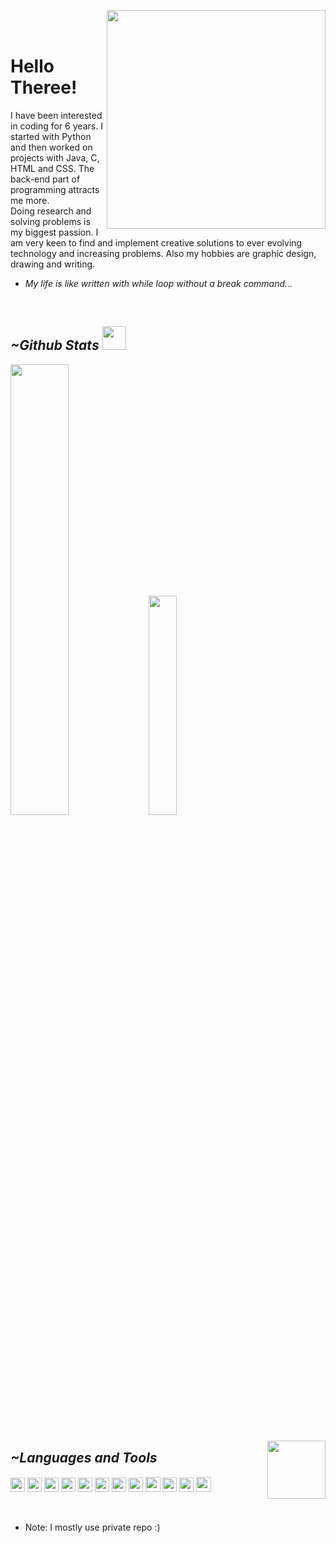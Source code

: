 [<img align="right" width="350" src="https://github.com/lyushher/lyushher/blob/main/gifs/spotify2.svg">](https://open.spotify.com/playlist/6aYnq5PIZ0U4biXAiAERj2?si=a81ff787dfd047a4&nd=1)


</br>
</br>


# Hello Theree! 






I have been interested in coding for 6 years.
I started with Python and then worked on projects with Java, C, HTML and CSS.
The back-end part of programming attracts me more.                                                                                                                                  
Doing research and solving problems is my biggest passion.
I am very keen to find and implement creative solutions to ever evolving technology and increasing problems.
Also my hobbies are graphic design, drawing and writing.


- *My life is like written with while loop without a break command...*
</br>

## *~Github Stats* <img src="https://github.com/lyushher/lyushher/blob/main/gifs/Cat1.gif" width="38">               

<img width="43%" src="https://github-readme-streak-stats.herokuapp.com/?user=lyushher&theme=tokyonight">    <img width="30%" src="https://github-readme-stats.vercel.app/api/top-langs/?username=lyushher&theme=tokyonight&height=&layout=compact&langs_count=100">

</br>

[<img width="93" align ="right" src="https://media3.giphy.com/media/v1.Y2lkPTc5MGI3NjExb3h3enVldDJ0NDl6MjA5eDc1a2UwendvajNvemhrYmJ2ZjN3eTU0biZlcD12MV9pbnRlcm5hbF9naWZfYnlfaWQmY3Q9cw/3HEJjqIIwMs7TTZYlU/giphy.webp">](https://media3.giphy.com/media/v1.Y2lkPTc5MGI3NjExb3h3enVldDJ0NDl6MjA5eDc1a2UwendvajNvemhrYmJ2ZjN3eTU0biZlcD12MV9pbnRlcm5hbF9naWZfYnlfaWQmY3Q9cw/3HEJjqIIwMs7TTZYlU/giphy.webp) 



 ## *~Languages and Tools*

<img height="23" width="23" src="https://brandslogos.com/wp-content/uploads/images/large/python-logo.png"> <img height="23" width="23" src="https://upload.wikimedia.org/wikipedia/commons/thumb/5/59/Visual_Studio_Icon_2019.svg/1200px-Visual_Studio_Icon_2019.svg.png"> <img height="23" width="23" src="https://upload.wikimedia.org/wikipedia/commons/thumb/1/1d/PyCharm_Icon.svg/2048px-PyCharm_Icon.svg.png"> <img height="23" width="23" src="https://uxwing.com/wp-content/themes/uxwing/download/brands-and-social-media/html-icon.png"> <img height="23" width="23" src="https://www.mayisbilgiislem.com/upload/120319275.png"> <img height="23" width="23" src="https://upload.wikimedia.org/wikipedia/commons/1/19/C_Logo.png"> <img height="23" width="23" src="https://git-scm.com/images/logos/downloads/Git-Icon-1788C.png"> <img height="23" width="23" src="https://brandslogos.com/wp-content/uploads/thumbs/eclipse-logo-vector.svg"> <img height="24" width="24" src="https://brandslogos.com/wp-content/uploads/images/java-logo-2.png"> <img height="23" width="23" src="https://upload.wikimedia.org/wikipedia/commons/thumb/6/62/CSS3_logo.svg/1920px-CSS3_logo.svg.png"> <img height="23" width="23" src="https://forum.sublimetext.com/uploads/default/original/3X/7/4/7483840f98832d90e041a4c650e4ee0666572a1a.png"> <img height="24" width="24" src="https://seeklogo.com/images/C/corel-draw-2020-logo-270FEE465B-seeklogo.com.png">

</br>

- Note: I mostly use private repo :)





